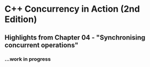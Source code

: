 # C++ Concurrency in Action (2nd Edition)

## Highlights from Chapter 04 - "Synchronising concurrent operations"

### ...work in progress

